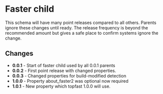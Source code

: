 # Faster child

This schema will have many point releases compared to all
others. Parents ignore these changes until ready. The
release frequency is beyond the recommended amount but
gives a safe place to confirm systems ignore the change.

## Changes

* **0.0.1** - Start of faster child used by all 0.0.1 parents
* **0.0.2** - First point release with changed properties.
* **0.0.3** - Changed properties for build-modified detection
* **1.0.0** - Property about_faster2 was optional now required
* **1.0.1** - New property which topfast 1.0.0 will use.

